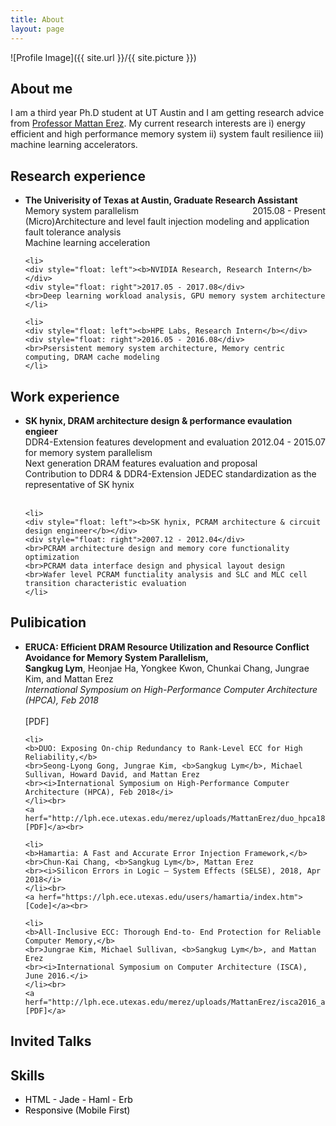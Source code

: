 ```yaml
---
title: About
layout: page
---
```

![Profile Image]({{ site.url }}/{{ site.picture }})

<h2>About me</h2>
<p>I am a third year Ph.D student at UT Austin and I am getting research advice from <a href="https://lph.ece.utexas.edu/merez/MattanErez/MattanErez"> Professor Mattan Erez</a>. My current research interests are i) energy efficient and high performance memory system ii) system fault resilience iii) machine learning accelerators.
</p>

<h2>Research experience</h2>
<ul> 
    <li>
    <div style="float: left"><b>The Univerisity of Texas at Austin, Graduate Research Assistant</b></div>
    <div style="float: right">2015.08 - Present</div>
    <br>Memory system parallelism
    <br>(Micro)Architecture and level fault injection modeling and application fault tolerance analysis
    <br>Machine learning acceleration
    </li>

    <li>
    <div style="float: left"><b>NVIDIA Research, Research Intern</b></div>
    <div style="float: right">2017.05 - 2017.08</div>
    <br>Deep learning workload analysis, GPU memory system architecture
    </li>

    <li>
    <div style="float: left"><b>HPE Labs, Research Intern</b></div>
    <div style="float: right">2016.05 - 2016.08</div>
    <br>Psersistent memory system architecture, Memory centric computing, DRAM cache modeling
    </li>
</ul>

<h2>Work experience</h2>
<ul> 
    <li>
    <div style="float: left"><b>SK hynix, DRAM architecture design & performance evaulation engieer</b></div>
    <div style="float: right">2012.04 - 2015.07</div>
    <br>DDR4-Extension features development and evaluation for memory system parallelism
    <br>Next generation DRAM features evaluation and proposal
    <br>Contribution to DDR4 & DDR4-Extension JEDEC standardization as the representative of SK hynix
    </li><br>

    <li>
    <div style="float: left"><b>SK hynix, PCRAM architecture & circuit design engineer</b></div>
    <div style="float: right">2007.12 - 2012.04</div>
    <br>PCRAM architecture design and memory core functionality optimization
    <br>PCRAM data interface design and physical layout design
    <br>Wafer level PCRAM functiality analysis and SLC and MLC cell transition characteristic evaluation
    </li>
</ul>

<h2>Pulibication</h2>
<ul>
    <li>
    <b>ERUCA: Efficient DRAM Resource Utilization and Resource Conflict Avoidance for Memory System Parallelism,</b>
    <br><b>Sangkug Lym</b>, Heonjae Ha, Yongkee Kwon, Chunkai Chang, Jungrae Kim, and Mattan Erez
    <br><i>International Symposium on High-Performance Computer Architecture (HPCA), Feb 2018</i>
    </li><br>
    <a herf="http://lph.ece.utexas.edu/merez/uploads/MattanErez/eruca_hpca18.pdf">[PDF]</a><br>

    <li>
    <b>DUO: Exposing On-chip Redundancy to Rank-Level ECC for High Reliability,</b>
    <br>Seong-Lyong Gong, Jungrae Kim, <b>Sangkug Lym</b>, Michael Sullivan, Howard David, and Mattan Erez
    <br><i>International Symposium on High-Performance Computer Architecture (HPCA), Feb 2018</i>
    </li><br>
    <a herf="http://lph.ece.utexas.edu/merez/uploads/MattanErez/duo_hpca18.pdf">[PDF]</a><br>

    <li>
    <b>Hamartia: A Fast and Accurate Error Injection Framework,</b>
    <br>Chun-Kai Chang, <b>Sangkug Lym</b>, Mattan Erez
    <br><i>Silicon Errors in Logic – System Effects (SELSE), 2018, Apr 2018</i>
    </li><br>
    <a herf="https://lph.ece.utexas.edu/users/hamartia/index.htm">[Code]</a><br>

    <li>
    <b>All-Inclusive ECC: Thorough End-to- End Protection for Reliable Computer Memory,</b>
    <br>Jungrae Kim, Michael Sullivan, <b>Sangkug Lym</b>, and Mattan Erez
    <br><i>International Symposium on Computer Architecture (ISCA), June 2016.</i>
    </li><br>
    <a herf="http://lph.ece.utexas.edu/merez/uploads/MattanErez/isca2016_aiecc.pdf">[PDF]</a>
</ul>

<h2>Invited Talks</h2>

<h2>Skills</h2>
<ul class="skill-list">
    <font color="black">
	<li>HTML - Jade - Haml - Erb</li>
	<li>Responsive (Mobile First)</li>
    </font>
</ul>

